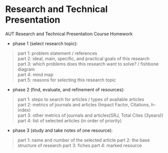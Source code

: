 # Research and Technical Presentation
AUT Research and Technical Presentation Course Homework<br/>
- phase 1 (select research topic):
> part 1: problem statement / references<br/>
> part 2: ideal, main, specific, and practical goals of this research<br/>
> part 3: which problems does this research want to solve? / fishbone diagram<br/>
> part 4: mind map<br/>
> part 5: reasons for selecting this research topic<br/>
- phase 2 (find, evaluate, and refinement of resources):
> part 1: steps to search for articles / types of available articles<br/>
> part 2: metrics of journals and articles (Impact Factor, Citations, h-index)<br/>
> part 3: other metrics of journals and articles(SRJ, Total Cites (3years))<br/>
> part 4: list of selected articles (in order of priority)
- phase 3 (study and take notes of one resource):
> part 1: name and number of the selected article
> part 2: the base structure of research
> part 3: fiches
> part 4: marked resource

